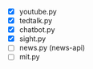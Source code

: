 - [X] youtube.py
- [X] tedtalk.py
- [X] chatbot.py
- [X] sight.py
- [ ] news.py (news-api)
- [ ] mit.py
